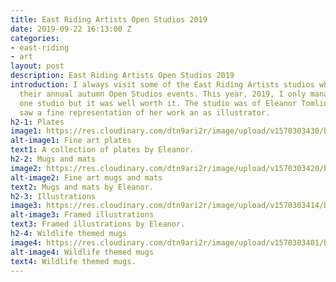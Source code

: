 ```yaml
---
title: East Riding Artists Open Studios 2019
date: 2019-09-22 16:13:00 Z
categories:
- east-riding
- art
layout: post
description: East Riding Artists Open Studios 2019
introduction: I always visit some of the East Riding Artists studios when they hold
  their annual autumn Open Studios events. This year, 2019, I only managed to visit
  one studio but it was well worth it. The studio was of Eleanor Tomlinson and we
  saw a fine representation of her work an as illustrator.
h2-1: Plates
image1: https://res.cloudinary.com/dtn9ari2r/image/upload/v1570303430/blog/IMG_0158.jpg
alt-image1: Fine art plates
text1: A collection of plates by Eleanor.
h2-2: Mugs and mats
image2: https://res.cloudinary.com/dtn9ari2r/image/upload/v1570303420/blog/IMG_0157.jpg
alt-image2: Fine art mugs and mats
text2: Mugs and mats by Eleanor.
h2-3: Illustrations
image3: https://res.cloudinary.com/dtn9ari2r/image/upload/v1570303414/blog/IMG_0156.jpg
alt-image3: Framed illustrations
text3: Framed illustrations by Eleanor.
h2-4: Wildlife themed mugs
image4: https://res.cloudinary.com/dtn9ari2r/image/upload/v1570303401/blog/IMG_0155.jpg
alt-image4: Wildlife themed mugs
text4: Wildlife themed mugs.
---
```


